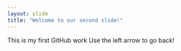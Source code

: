 ```yaml
---
layout: slide
title: "Welcome to our second slide!"
---
```

This is my first GitHub work
Use the left arrow to go back!
